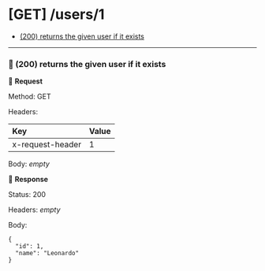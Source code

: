 # [GET] /users/1

* [(200) returns the given user if it exists](#8c49c58e-f04c-4ea0-b4b7-82d7f6c9e46c)

---

### :chicken: (200) returns the given user if it exists <a name="8c49c58e-f04c-4ea0-b4b7-82d7f6c9e46c"></a>

:egg: **Request**

Method: GET

Headers:

| Key | Value |
| :--- | :--- |
| x-request-header | 1 |


Body: _empty_


:hatching_chick: **Response**

Status: 200

Headers: _empty_

Body:

```
{
  "id": 1,
  "name": "Leonardo"
}
```
